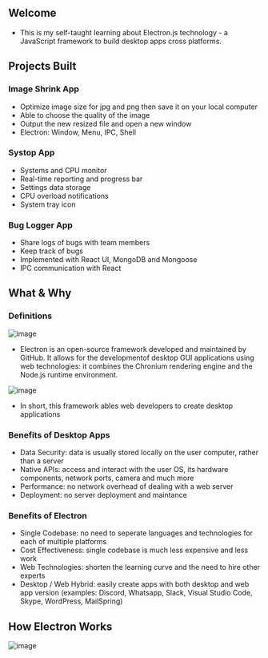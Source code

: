## Welcome

- This is my self-taught learning about Electron.js technology - a JavaScript framework to build desktop apps cross platforms.

## Projects Built

### Image Shrink App

- Optimize image size for jpg and png then save it on your local computer
- Able to choose the quality of the image
- Output the new resized file and open a new window
- Electron: Window, Menu, IPC, Shell

### Systop App

- Systems and CPU monitor
- Real-time reporting and progress bar
- Settings data storage
- CPU overload notifications
- System tray icon

### Bug Logger App

- Share logs of bugs with team members
- Keep track of bugs
- Implemented with React UI, MongoDB and Mongoose
- IPC communication with React

## What & Why

### Definitions

![image](https://user-images.githubusercontent.com/29084790/190925402-40b58087-d0e0-4ea8-aaa6-78387db1a0ae.png)

- Electron is an open-source framework developed and maintained by GitHub. It allows for the developmentof desktop GUI applications using web technologies: it combines the Chronium rendering engine and the Node.js runtime environment.

![image](https://user-images.githubusercontent.com/29084790/190925419-b87bafac-cd16-48d9-84df-21beabc53c46.png)

- In short, this framework ables web developers to create desktop applications

### Benefits of Desktop Apps

- Data Security: data is usually stored locally on the user computer, rather than a server
- Native APIs: access and interact with the user OS, its hardware components, network ports, camera and much more
- Performance: no network overhead of dealing with a web server
- Deployment: no server deployment and maintance

### Benefits of Electron

- Single Codebase: no need to seperate languages and technologies for each of multiple platforms
- Cost Effectiveness: single codebase is much less expensive and less work
- Web Technologies: shorten the learning curve and the need to hire other experts
- Desktop / Web Hybrid: easily create apps with both desktop and web app version (examples: Discord, Whatsapp, Slack, Visual Studio Code, Skype, WordPress, MailSpring)

## How Electron Works

![image](https://user-images.githubusercontent.com/29084790/190925818-bef33448-615a-413a-bf5f-3cae2ad1b3a3.png)

